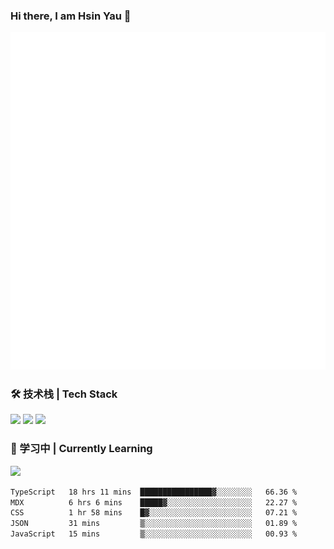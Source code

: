### Hi there, I am Hsin Yau 👋 
![Metrics](./github-metrics.svg)

### 🛠 技术栈 | Tech Stack
![](https://skillicons.dev/icons?i=html,css,js,ts,sass,jquery,bootstrap,vue&theme=light) 
![](https://skillicons.dev/icons?i=vite,nuxtjs,webpack,tailwindcss,windicss,nodejs,express,markdown&theme=light)
![](https://skillicons.dev/icons?i=mysql,mongodb,git,pug,vscode,idea,ps,figma&theme=light)

### 📖 学习中 | Currently Learning

![](https://skillicons.dev/icons?i=react,nextjs,svelte,nestjs,nginx,docker,rollupjs&theme=light)

<!--START_SECTION:waka-->

```txt
TypeScript   18 hrs 11 mins  ████████████████▓░░░░░░░░   66.36 %
MDX          6 hrs 6 mins    █████▓░░░░░░░░░░░░░░░░░░░   22.27 %
CSS          1 hr 58 mins    █▓░░░░░░░░░░░░░░░░░░░░░░░   07.21 %
JSON         31 mins         ▒░░░░░░░░░░░░░░░░░░░░░░░░   01.89 %
JavaScript   15 mins         ▒░░░░░░░░░░░░░░░░░░░░░░░░   00.93 %
```

<!--END_SECTION:waka-->
